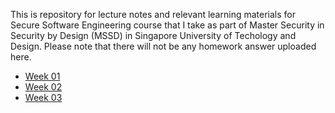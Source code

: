 This is repository for lecture notes and relevant learning materials for Secure Software Engineering course that I take as part of Master Security in Security by Design (MSSD) in Singapore University of Techology and Design. Please note that there will not be any homework answer uploaded here.

* [Week 01](week01.md)
* [Week 02](week02.md)
* [Week 03](week03.md)
